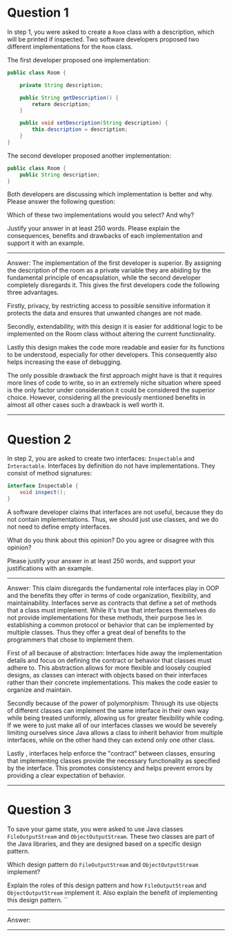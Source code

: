 # Question 1

In step 1, you were asked to create a `Room` class with a description, which will be printed if inspected. Two software developers proposed two different implementations for the `Room` class.

The first developer proposed one implementation:

```java
public class Room {

    private String description;

    public String getDescription() {
        return description;
    }

    public void setDescription(String description) {
        this.description = description;
    }
}
```

The second developer proposed another implementation:

```java
public class Room {
    public String description;
}
```

Both developers are discussing which implementation is better and why. Please answer the following question:

Which of these two implementations would you select? And why?

Justify your answer in at least 250 words. Please explain the consequences, benefits and drawbacks of each implementation and support it with an example.

___

Answer:
The implementation of the first developer is superior. By assigning the description of the room as a private variable they are abiding by the fundamental principle of encapsulation, 
while the second developer completely disregards it. This gives the first developers code the following three advantages. 

Firstly, privacy, by restricting access to possible sensitive information it protects the data and ensures that unwanted changes are not made. 

Secondly, extendability, with this design it is easier for additional logic to be implemented on the Room class without altering the current functionality.

Lastly this design makes the code more readable and easier for its functions to be understood, especially for other developers.
This consequently also helps increasing the ease of debugging.

The only possible drawback the first approach might have is that it requires more lines of code to write, so in an extremely niche situation where speed is the only factor under consideration it could be considered the superior choice. However, considering all the previously mentioned benefits in almost all other cases such a drawback is well worth it.

___

# Question 2

In step 2, you are asked to create two interfaces: `Inspectable` and `Interactable`.
Interfaces by definition do not have implementations. They consist of method signatures:

```java
interface Inspectable {
    void inspect();
}
```

A software developer claims that interfaces are not useful, because they do not contain implementations. Thus, we should just use classes, and we do not need to define empty interfaces.

What do you think about this opinion? Do you agree or disagree with this opinion?

Please justify your answer in at least 250 words, and support your justifications with an example.

___

Answer:
This claim disregards the fundamental role interfaces play in OOP and the benefits they offer in terms of code
organization, flexibility, and maintainability. Interfaces serve as contracts that define a set of methods that 
a class must implement. While it's true that interfaces themselves do not provide implementations for these methods,
their purpose lies in establishing a common protocol or behavior that can be implemented by multiple classes. 
Thus they offer a great deal of benefits to the programmers that chose to implement them.

First of all because of abstraction: Interfaces hide away the implementation details and focus on defining the contract
or behavior that classes must adhere to. This abstraction allows for more flexible and loosely coupled designs, as classes 
can interact with objects based on their interfaces rather than their concrete implementations. This makes the code easier 
to organize and maintain.

Secondly because of the power of polymorphism: Through its use objects of different classes can implement the same interface
in their own way while being treated uniformly, allowing us for greater flexibility while coding. If we were to just make all
of our interfaces classes we would be severely limiting ourselves since Java allows a class to inherit behavior from multiple
interfaces, while on the other hand they can extend only one other class.

Lastly , interfaces help enforce the "contract" between classes, ensuring that implementing classes provide the necessary functionality
as specified by the interface. This promotes consistency and helps prevent errors by providing a clear expectation of behavior.


___

# Question 3

To save your game state, you were asked to use Java classes `FileOutputStream` and `ObjectOutputStream`.
These two classes are part of the Java libraries, and they are designed based on a specific design pattern.

Which design pattern do `FileOutputStream` and `ObjectOutputStream` implement?

Explain the roles of this design pattern and how `FileOutputStream` and `ObjectOutputStream` implement it. Also explain the benefit of implementing this design pattern.
``
___

Answer:

___
